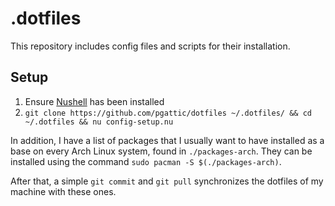 
# .dotfiles

This repository includes config files and scripts for their installation.

## Setup

1. Ensure [Nushell](https://www.nushell.sh/) has been installed
2. `git clone https://github.com/pgattic/dotfiles ~/.dotfiles/ && cd ~/.dotfiles && nu config-setup.nu`

In addition, I have a list of packages that I usually want to have installed as a base on every Arch Linux system, found in `./packages-arch`. They can be installed using the command `sudo pacman -S $(./packages-arch)`.

After that, a simple `git commit` and `git pull` synchronizes the dotfiles of my machine with these ones.

